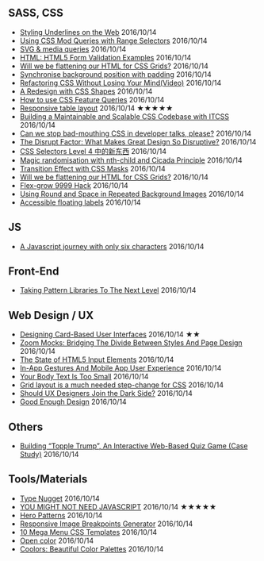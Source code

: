 ## SASS, CSS
 - [Styling Underlines on the Web](https://css-tricks.com/styling-underlines-web/) 2016/10/14
 - [Using CSS Mod Queries with Range Selectors](http://alistapart.com/article/using-css-mod-queries-with-range-selectors) 2016/10/14
 - [SVG & media queries](https://jakearchibald.com/2016/svg-media-queries/) 2016/10/14
 - [HTML: HTML5 Form Validation Examples](http://www.the-art-of-web.com/html/html5-form-validation/) 2016/10/14
 - [Will we be flattening our HTML for CSS Grids?](https://css-tricks.com/will-flattening-html-css-grids/) 2016/10/14
 - [Synchronise background position with padding](http://codepen.io/HugoGiraudel/pen/vXpqmw) 2016/10/14
 - [Refactoring CSS Without Losing Your Mind(Video)](https://slideslive.com/38898201/refactoring-css-without-losing-your-mind) 2016/10/14
 - [A Redesign with CSS Shapes](http://alistapart.com/article/redesign-with-css-shapes) 2016/10/14
 - [How to use CSS Feature Queries](https://getflywheel.com/layout/css-feature-queries-how-to/) 2016/10/14
 - [Responsive table layout](http://allthingssmitty.com/2016/10/03/responsive-table-layout/) 2016/10/14 ★★★★★
 - [Building a Maintainable and Scalable CSS Codebase with ITCSS](https://medium.okgrow.com/building-a-maintainable-and-scalable-css-codebase-with-itcss-ceda5b2f495b#.1cx1g0le1) 2016/10/14
 - [Can we stop bad-mouthing CSS in developer talks, please?](https://www.christianheilmann.com/2016/10/05/can-we-stop-bad-mouthing-css-in-developer-talks-please/) 2016/10/14
 - [The Disrupt Factor: What Makes Great Design So Disruptive?](https://www.ceros.com/blog/disrupt-factor-makes-great-design-disruptive/) 2016/10/14
 - [CSS Selectors Level 4 中的新东西](https://fe.ele.me/css-selectors-level-4-zhong-de-xin-dong-xi/) 2016/10/14
 - [Magic randomisation with nth-child and Cicada Principle](http://www.lottejackson.com/learning/nth-child-cicada-principle) 2016/10/14
 - [Transition Effect with CSS Masks](http://tympanus.net/codrops/2016/09/29/transition-effect-with-css-masks/) 2016/10/14
 - [Will we be flattening our HTML for CSS Grids?](https://css-tricks.com/will-flattening-html-css-grids/) 2016/10/14
 - [Flex-grow 9999 Hack](http://joren.co/flex-grow-9999-hack/) 2016/10/14
 - [Using Round and Space in Repeated Background Images](http://thenewcode.com/1143/Even-Stevens-Using-Round-and-Space-in-Repeated-Background-Images) 2016/10/14
 - [Accessible floating labels](http://allthingssmitty.com/2016/09/25/accessible-floating-labels/) 2016/10/14

## JS
 - [A Javascript journey with only six characters](http://jazcash.com/a-javascript-journey-with-only-six-characters/) 2016/10/14

## Front-End
 - [Taking Pattern Libraries To The Next Level](https://www.smashingmagazine.com/taking-pattern-libraries-next-level/) 2016/10/14

## Web Design / UX
 - [Designing Card-Based User Interfaces](https://www.smashingmagazine.com/2016/10/designing-card-based-user-interfaces/) 2016/10/14 ★★
 - [Zoom Mocks: Bridging The Divide Between Styles And Page Design](https://www.lullabot.com/articles/zoom-mocks-bridging-the-divide-between-styles-and-page-design) 2016/10/14
 - [The State of HTML5 Input Elements](https://www.sitepoint.com/the-state-of-html5-input-elements/) 2016/10/14
 - [In-App Gestures And Mobile App User Experience](https://www.smashingmagazine.com/2016/10/in-app-gestures-and-mobile-app-user-experience/) 2016/10/14
 - [Your Body Text Is Too Small](https://medium.com/@xtianmiller/your-body-text-is-too-small-5e02d36dc902#.83wtetcdk) 2016/10/14
 - [Grid layout is a much needed step-change for CSS](http://maketea.co.uk/2016/09/28/css-grid-layout-is-a-step-change.html) 2016/10/14
 - [Should UX Designers Join the Dark Side?](https://uxdesign.cc/should-ux-designers-join-the-dark-side-13e74eec1c33) 2016/10/14
 - [Good Enough Design](https://medium.com/this-also/good-enough-design-29ab5132f3a3) 2016/10/14


## Others
 - [Building “Topple Trump”, An Interactive Web-Based Quiz Game (Case Study)](https://www.smashingmagazine.com/2016/10/building-topple-trump-an-interactive-web-based-quiz-game-case-study/) 2016/10/14

## Tools/Materials
 - [Type Nugget](http://beta.typenugget.com/) 2016/10/14
 - [YOU MIGHT NOT NEED JAVASCRIPT](http://youmightnotneedjs.com/) 2016/10/14 ★★★★★
 - [Hero Patterns](http://www.heropatterns.com/) 2016/10/14
 - [Responsive Image Breakpoints Generator](http://www.responsivebreakpoints.com/) 2016/10/14
 - [10 Mega Menu CSS Templates](https://designshack.net/articles/inspiration/10-mega-menu-css-templates/) 2016/10/14
 - [Open color](https://yeun.github.io/open-color/) 2016/10/14
 - [Coolors: Beautiful Color Palettes](https://cristhgunners.github.io/Coolors/) 2016/10/14